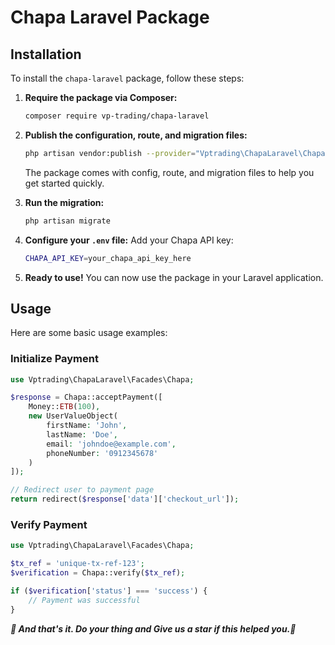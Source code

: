 # Chapa Laravel Package

## Installation

To install the `chapa-laravel` package, follow these steps:

1. **Require the package via Composer:**

    ```bash
    composer require vp-trading/chapa-laravel
    ```

2. **Publish the configuration, route, and migration files:**

    ```bash
    php artisan vendor:publish --provider="Vptrading\ChapaLaravel\ChapaServiceProvider"
    ```

    The package comes with config, route, and migration files to help you get started quickly.

3. **Run the migration:**

    ```bash
    php artisan migrate
    ```

4. **Configure your `.env` file:**
   Add your Chapa API key:

    ```bash
    CHAPA_API_KEY=your_chapa_api_key_here
    ```

5. **Ready to use!**
   You can now use the package in your Laravel application.

## Usage

Here are some basic usage examples:

### Initialize Payment

```php
use Vptrading\ChapaLaravel\Facades\Chapa;

$response = Chapa::acceptPayment([
    Money::ETB(100),
    new UserValueObject(
        firstName: 'John',
        lastName: 'Doe',
        email: 'johndoe@example.com',
        phoneNumber: '0912345678'
    )
]);

// Redirect user to payment page
return redirect($response['data']['checkout_url']);
```

### Verify Payment

```php
use Vptrading\ChapaLaravel\Facades\Chapa;

$tx_ref = 'unique-tx-ref-123';
$verification = Chapa::verify($tx_ref);

if ($verification['status'] === 'success') {
    // Payment was successful
}
```

**_🚀 And that's it. Do your thing and Give us a star if this helped you.🚀_**
